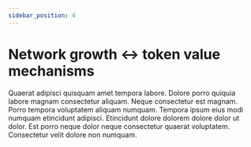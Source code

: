 ```yaml
---
sidebar_position: 4
---
```


# Network growth <-> token value mechanisms

Quaerat adipisci quisquam amet tempora labore. Dolore porro quiquia labore magnam consectetur aliquam. Neque consectetur est magnam. Porro tempora voluptatem aliquam numquam. Tempora ipsum eius modi numquam etincidunt adipisci. Etincidunt dolore dolorem dolore dolor ut dolor. Est porro neque dolor neque consectetur quaerat voluptatem. Consectetur velit dolore non numquam.
